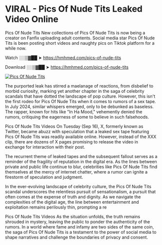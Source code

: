 # VIRAL - Pics Of Nude Tits Leaked Video Online

Pics Of Nude Tits New collections of Pics Of Nude Tits is now being a creator on Fanfix uploading adult contents. Social media star Pics Of Nude Tits is been posting short videos and naughty pics on Tiktok platform for a while now.

Watch ░░▒▓██ ➤ https://hmhmed.com/pics-of-nude-tits

Download ░░▒▓██ ➤ https://hmhmed.com/pics-of-nude-tits

[![Pics Of Nude Tits](https://i.imgur.com/dJHk4Zq.gif)](https://hmhmed.com/pics-of-nude-tits)

The purported leak has stirred a maelanage of reactions, from disbelief to morbid curiosity, marking yet another chapter in the saga of celebrity scandals that have dotted the landscape of pop culture. However, this isn't the first rodeo for Pics Of Nude Tits when it comes to rumors of a sex tape. In July 2024, similar whispers emerged, only to be debunked as baseless. The rapper, known for hits like "In Ha Mood," vehemently denied the rumors, critiquing the eagerness of some to believe in such falsehoods.

Pics Of Nude Tits Videos
On Tuesday (Sep 16), X, formerly known as Twitter, became abuzz with speculation that a leaked sex tape featuring Pics Of Nude Tits was readily available online. However, instead of the XXX clip, there are dozens of X pages promising to release the video in exchange for interaction with their post.

The recurrent theme of leaked tapes and the subsequent fallout serves as a reminder of the fragility of reputation in the digital era. As the lines between private and public life continue to blur, celebrities like Pics Of Nude Tits find themselves at the mercy of internet chatter, where a rumor can ignite a firestorm of speculation and judgment.

In the ever-evolving landscape of celebrity culture, the Pics Of Nude Tits scandal underscores the relentless pursuit of sensationalism, a pursuit that often comes at the expense of truth and dignity. As we navigate the complexities of the digital age, the line between entertainment and exploitation remains perilously thin, prompting a re

Pics Of Nude Tits Videos
As the situation unfolds, the truth remains shrouded in mystery, leaving the public to ponder the authenticity of the rumors. In a world where fame and infamy are two sides of the same coin, the saga of Pics Of Nude Tits is a testament to the power of social media to shape narratives and challenge the boundaries of privacy and consent.